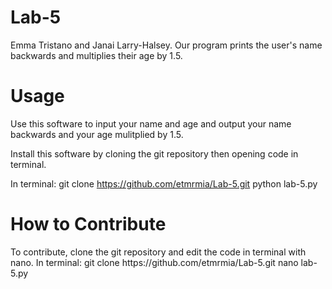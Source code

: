 # Lab-5
Emma Tristano and Janai Larry-Halsey. 
Our program prints the user's name backwards and multiplies their age by 1.5.

<h1>Usage</h1>

<p>Use this software to input your name and age and output your name backwards and your age mulitplied by 1.5.

Install this software by cloning the git repository then opening code in terminal.

  In terminal: 
  git clone https://github.com/etmrmia/Lab-5.git
  python lab-5.py

<h1>How to Contribute</h1>

<p>To contribute, clone the git repository and edit the code in terminal with nano.
  In terminal:
  git clone https://github.com/etmrmia/Lab-5.git
  nano lab-5.py
